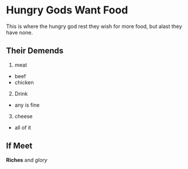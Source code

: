 # Hungry Gods Want Food

This is where the hungry god rest they wish for more food, but alast they have none.

## Their Demends

1. meat
- beef
- chicken
2. Drink
- any is fine
3. cheese
- all of it

## If Meet  

 **Riches** and _glory_
